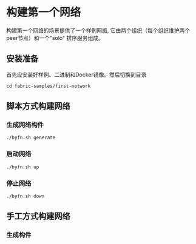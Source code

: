 # 构建第一个网络

构建第一个网络的场景提供了一个样例网络, 它由两个组织（每个组织维护两个peer节点）和一个"solo" 排序服务组成。

## 安装准备

首先应安装好样例、二进制和Docker镜像。然后切换到目录

```shell
cd fabric-samples/first-network
```

## 脚本方式构建网络

### 生成网络构件

```shell
./byfn.sh generate
```

### 启动网络

```shell
./byfn.sh up
```

### 停止网络

```
./byfn.sh down
```

## 手工方式构建网络

### 生成构件

```shell

```

